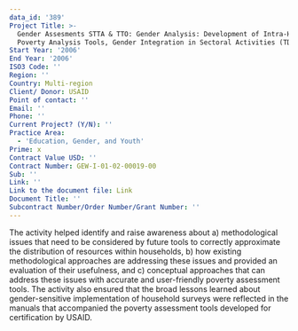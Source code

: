 ```yaml
---
data_id: '389'
Project Title: >-
  Gender Assesments STTA & TTO: Gender Analysis: Development of Intra-Household
  Poverty Analysis Tools, Gender Integration in Sectoral Activities (TDY 49)
Start Year: '2006'
End Year: '2006'
ISO3 Code: ''
Region: ''
Country: Multi-region
Client/ Donor: USAID
Point of contact: ''
Email: ''
Phone: ''
Current Project? (Y/N): ''
Practice Area:
  - 'Education, Gender, and Youth'
Prime: x
Contract Value USD: ''
Contract Number: GEW-I-01-02-00019-00
Sub: ''
Link: ''
Link to the document file: Link
Document Title: ''
Subcontract Number/Order Number/Grant Number: ''
---
```

The activity helped identify and raise awareness about a) methodological issues that need to be considered by future tools to correctly approximate the distribution of resources within households, b) how existing methodological approaches are addressing these issues and provided an evaluation of their usefulness, and c) conceptual approaches that can address these issues with accurate and user-friendly poverty assessment tools. The activity also ensured that the broad lessons learned about gender-sensitive implementation of household surveys were reflected in the manuals that accompanied the poverty assessment tools developed for certification by USAID.
